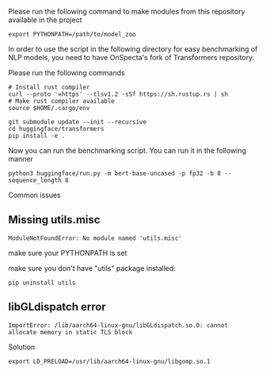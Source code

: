 Please run the following command to make modules from this repository available in the project
```
export PYTHONPATH=/path/to/model_zoo
```

In order to use the script in the following directory for easy benchmarking of NLP models, you need to have 
OnSpecta's fork of Transformers repository.

Please run the following commands
```
# Install rust compiler
curl --proto '=https' --tlsv1.2 -sSf https://sh.rustup.rs | sh
# Make rust compiler available 
source $HOME/.cargo/env

git submodule update --init --recursive
cd huggingface/transformers
pip install -e .
```

Now you can run the benchmarking script. You can run it in the following manner
```
python3 huggingface/run.py -m bert-base-uncased -p fp32 -b 8 --sequence_length 8
```

Common issues
## Missing utils.misc
```
ModuleNotFoundError: No module named 'utils.misc'
```
make sure your PYTHONPATH is set

make sure you don't have "utils" package installed: 

`pip uninstall utils`

## libGLdispatch error
```
ImportError: /lib/aarch64-linux-gnu/libGLdispatch.so.0: cannot allocate memory in static TLS block
```
Solution

`export LD_PRELOAD=/usr/lib/aarch64-linux-gnu/libgomp.so.1`
